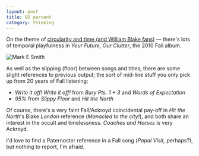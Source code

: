 ```yaml
---
layout: post
title: 95 percent
category: thinking
---
```


On the theme of [circularity and time (and William Blake fans)](http://theother.leonpaternoster.com/paternoster-row) — there's lots of temporal playfulness in _Your Future, Our Clutter_, the 2010 Fall album.

![Mark E Smith](http://www.kevchino.com/graffix/bandphotos/mark-e-smith_thefall_bp.jpg)

As well as the slipping (floor) between songs and titles, there are some slight references to previous output; the sort of mid-line stuff you only pick up from 20 years of Fall listening:

* _Write it off! Write it off!_ from _Bury Pts. 1 + 3_ and _Words of Expectation_
* _95%_ from _Slippy Floor_ and _Hit the North_

Of course, there's a very faint Fall/Ackroyd coincidental pay-off in _Hit the North_'s Blake _London_ reference (_Manacled to the city!_), and both share an interest in the occult and timelessness. _Coaches and Horses_ is very Ackroyd.

I'd love to find a Paternoster reference in a Fall song (_Papal Visit,_ perhaps?), but nothing to report, I'm afraid.
